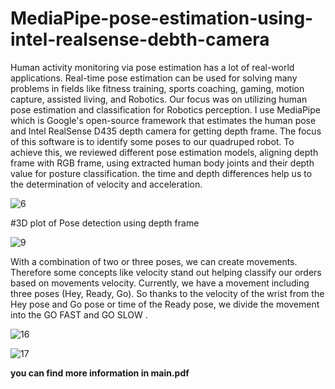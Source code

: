 # MediaPipe-pose-estimation-using-intel-realsense-debth-camera
Human activity monitoring via pose estimation has a lot of real-world applications. Real-time pose estimation can be used for solving many problems in fields like fitness training, sports coaching, gaming, motion capture, assisted living, and Robotics. Our focus was on utilizing human pose estimation and classification for Robotics perception. I use MediaPipe which is Google's open-source framework that estimates the human pose and Intel RealSense D435 depth camera for getting depth frame. The focus of this software is to identify some poses to our quadruped robot. To achieve this, we reviewed different pose estimation models, aligning depth frame with RGB frame, using extracted human body joints and their depth value for posture classification. the time and depth differences help us to the determination of velocity and acceleration.

![6](https://user-images.githubusercontent.com/83344958/151194012-ac4dfc67-36ae-4eba-9531-0aec9c0cf114.png)

#3D plot of Pose detection using depth frame

![9](https://user-images.githubusercontent.com/83344958/151190981-664ae63f-301c-480b-a999-3c1c639c702f.PNG)

With a combination of two or three poses, we can create movements. Therefore some concepts like velocity stand out helping classify our orders based on movements velocity. Currently, we have a movement including three poses (Hey, Ready, Go). So thanks to the velocity of the wrist from the Hey pose and Go pose or time of the Ready pose, we divide the movement into the GO FAST and GO SLOW .

![16](https://user-images.githubusercontent.com/83344958/151191200-40db769d-5046-4783-81cc-497a7c343f11.PNG)

![17](https://user-images.githubusercontent.com/83344958/151191222-41b2b49a-5376-4f29-a971-5c43d521da12.PNG)

**you can find more information in main.pdf**
